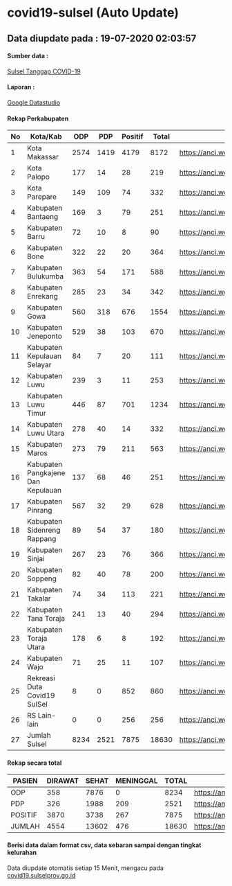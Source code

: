 
# covid19-sulsel (Auto Update)

## Data diupdate pada : 19-07-2020 02:03:57

#### Sumber data :
[Sulsel Tanggap COVID-19](https://covid19.sulselprov.go.id)

#### Laporan :
[Google Datastudio](https://datastudio.google.com/s/jythWGc1j4w)

#### Rekap Perkabupaten 
|No|Kota/Kab|ODP|PDP|Positif|Total|Link|
| --- | --- | --- | --- | --- | --- | --- |
|1|Kota Makassar|2574|1419|4179|8172|https://anci.web.id/cor/kota_makassar|
|2|Kota Palopo|177|14|28|219|https://anci.web.id/cor/kota_palopo|
|3|Kota Parepare|149|109|74|332|https://anci.web.id/cor/kota_parepare|
|4|Kabupaten Bantaeng|169|3|79|251|https://anci.web.id/cor/kabupaten_bantaeng|
|5|Kabupaten Barru|72|10|8|90|https://anci.web.id/cor/kabupaten_barru|
|6|Kabupaten Bone|322|22|20|364|https://anci.web.id/cor/kabupaten_bone|
|7|Kabupaten Bulukumba|363|54|171|588|https://anci.web.id/cor/kabupaten_bulukumba|
|8|Kabupaten Enrekang|285|23|34|342|https://anci.web.id/cor/kabupaten_enrekang|
|9|Kabupaten Gowa|560|318|676|1554|https://anci.web.id/cor/kabupaten_gowa|
|10|Kabupaten Jeneponto|529|38|103|670|https://anci.web.id/cor/kabupaten_jeneponto|
|11|Kabupaten Kepulauan Selayar|84|7|20|111|https://anci.web.id/cor/kabupaten_kepulauan_selayar|
|12|Kabupaten Luwu|239|3|11|253|https://anci.web.id/cor/kabupaten_luwu|
|13|Kabupaten Luwu Timur|446|87|701|1234|https://anci.web.id/cor/kabupaten_luwu_timur|
|14|Kabupaten Luwu Utara|278|40|14|332|https://anci.web.id/cor/kabupaten_luwu_utara|
|15|Kabupaten Maros|273|79|211|563|https://anci.web.id/cor/kabupaten_maros|
|16|Kabupaten Pangkajene Dan Kepulauan|137|68|46|251|https://anci.web.id/cor/kabupaten_pangkajene_dan_kepulauan|
|17|Kabupaten Pinrang|567|32|29|628|https://anci.web.id/cor/kabupaten_pinrang|
|18|Kabupaten Sidenreng Rappang|89|54|37|180|https://anci.web.id/cor/kabupaten_sidenreng_rappang|
|19|Kabupaten Sinjai|267|23|76|366|https://anci.web.id/cor/kabupaten_sinjai|
|20|Kabupaten Soppeng|82|40|78|200|https://anci.web.id/cor/kabupaten_soppeng|
|21|Kabupaten Takalar|74|34|113|221|https://anci.web.id/cor/kabupaten_takalar|
|22|Kabupaten Tana Toraja|241|13|40|294|https://anci.web.id/cor/kabupaten_tana_toraja|
|23|Kabupaten Toraja Utara|178|6|8|192|https://anci.web.id/cor/kabupaten_toraja_utara|
|24|Kabupaten Wajo|71|25|11|107|https://anci.web.id/cor/kabupaten_wajo|
|25|Rekreasi Duta Covid19 SulSel|8|0|852|860|https://anci.web.id/cor/rekreasi_duta_covid19_sulsel|
|26|RS Lain-lain|0|0|256|256|https://anci.web.id/cor/rs_lain-lain|
|27|Jumlah Sulsel|8234|2521|7875|18630|https://anci.web.id/cor/jumlah_sulsel|

#### Rekap secara total

| PASIEN | DIRAWAT | SEHAT | MENINGGAL | TOTAL | LINK |
| ---- | -------- | ---- | ---- |  ---- | ---- |
| ODP | 358 | 7876 | 0 | 8234 | https://anci.web.id/cor/odp_detail.html |
| PDP | 326 | 1988 | 209 | 2521 | https://anci.web.id/cor/pdp_detail.html |
| POSITIF | 3870 | 3738 | 267 | 7875 | https://anci.web.id/cor/positif_detail.html |
| JUMLAH | 4554 | 13602 | 476 | 18630 | https://anci.web.id/cor/jumlah_sulsel/ |

 
#### Berisi data dalam format csv, data sebaran sampai dengan tingkat kelurahan

Data diupdate otomatis setiap 15 Menit, mengacu pada [covid19.sulselprov.go.id](https://covid19.sulselprov.go.id)

